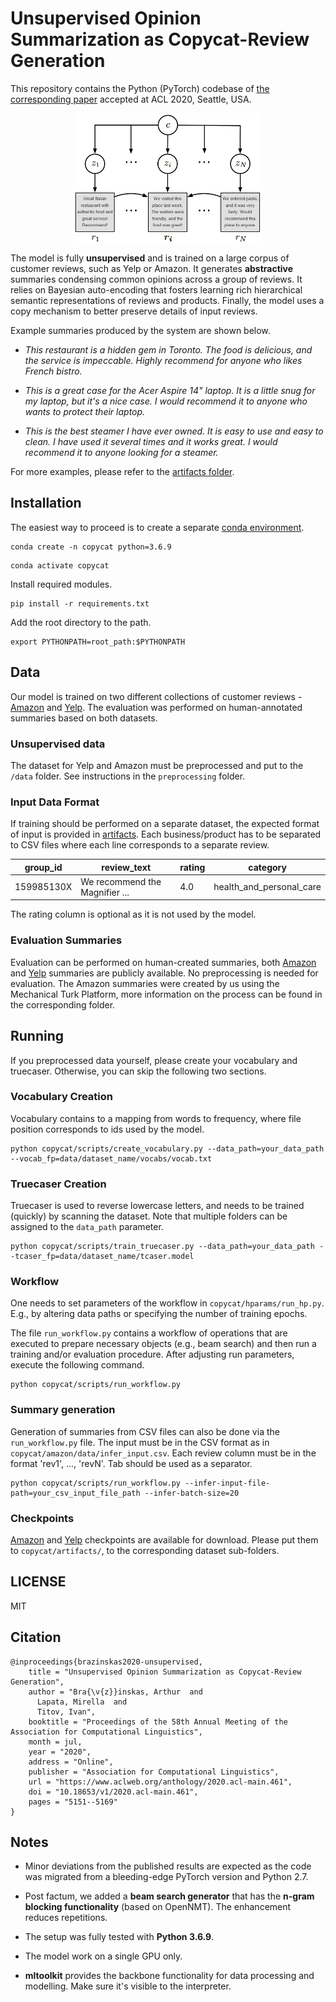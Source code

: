 # Unsupervised Opinion Summarization as Copycat-Review Generation

This repository contains the Python (PyTorch) codebase of [the corresponding paper](https://arxiv.org/abs/1911.02247
) accepted at ACL 2020, Seattle, USA.


<p align="center">
<img src="img/diagram.png" width="300">
</p>

The model is fully **unsupervised** and is trained on a large corpus of customer reviews, such as Yelp or Amazon. It generates **abstractive** summaries condensing common opinions across a group of reviews.  It relies on Bayesian auto-encoding that fosters learning rich hierarchical semantic representations of reviews and products. Finally, the model uses a copy mechanism to better preserve details of input reviews.

Example summaries produced by the system are shown below.


* *This restaurant is a hidden gem in Toronto. The food is delicious, and the service is impeccable. Highly recommend for anyone who likes French bistro.*

* *This is a great case for the Acer Aspire 14" laptop. It is a little snug for my laptop, but it's a nice case. I would recommend it to anyone who wants to protect their laptop.*

* *This is the best steamer I have ever owned. It is easy to use and easy to clean. I have used it several times and it works great. I would recommend it to anyone looking for a steamer.*


For more examples, please refer to the [artifacts folder](copycat/artifacts/).

## Installation

The easiest way to proceed is to create a separate [conda environment](https://docs.conda.io/en/latest/).

```
conda create -n copycat python=3.6.9
```

```
conda activate copycat
```

Install required modules.

```
pip install -r requirements.txt
```

Add the root directory to the path.

```
export PYTHONPATH=root_path:$PYTHONPATH
```

## Data

Our model is trained on two different collections of customer reviews - [Amazon](https://cseweb.ucsd.edu/~jmcauley/datasets.html) and [Yelp](https://www.yelp.nl/dataset/challenge). The evaluation was performed on human-annotated summaries based on both datasets.

### Unsupervised data

The dataset for Yelp and Amazon must be preprocessed and put to the `/data` folder. See instructions in the `preprocessing` folder.

### Input Data Format

If training should be performed on a separate dataset, the expected format of input is provided in [artifacts](artifacts/amazon/data/input_example). Each business/product has to be separated to CSV files where each line corresponds to a separate review.


group_id | review_text | rating | category
--- | --- | --- | ---
159985130X | We recommend the Magnifier ...  | 4.0 | health_and_personal_care

The rating column is optional as it is not used by the model.

### Evaluation Summaries

Evaluation can be performed on human-created summaries, both [Amazon](gold_summs/) and [Yelp](https://github.com/sosuperic/MeanSum) summaries are publicly available. No preprocessing is needed for evaluation.
The Amazon summaries were created by us using the Mechanical Turk Platform, more information on the process can be found in the corresponding folder.

## Running

If you preprocessed data yourself, please create your vocabulary and truecaser. Otherwise, you can skip the following two sections.

### Vocabulary Creation

Vocabulary contains to a mapping from words to frequency, where file position corresponds to ids used by the model.

```
python copycat/scripts/create_vocabulary.py --data_path=your_data_path --vocab_fp=data/dataset_name/vocabs/vocab.txt
```

### Truecaser Creation
Truecaser is used to reverse lowercase letters, and needs to be trained (quickly) by scanning the dataset. Note that multiple folders can be assigned to the `data_path` parameter.

```
python copycat/scripts/train_truecaser.py --data_path=your_data_path --tcaser_fp=data/dataset_name/tcaser.model
```

### Workflow

One needs to set parameters of the workflow in `copycat/hparams/run_hp.py`. E.g., by altering data paths or specifying the number of training epochs.

The file `run_workflow.py` contains a workflow of operations that are executed to prepare necessary objects (e.g., beam search) and then run a training and/or evaluation procedure.
After adjusting run parameters, execute the following command.

```
python copycat/scripts/run_workflow.py
```


### Summary generation

Generation of summaries from CSV files can also be done via the `run_workflow.py` file. The input must be in the CSV format as in `copycat/amazon/data/infer_input.csv`.
Each review column must be in the format 'rev1', ..., 'revN'. Tab should be used as a separator.

```
python copycat/scripts/run_workflow.py --infer-input-file-path=your_csv_input_file_path --infer-batch-size=20
```



### Checkpoints

[Amazon](https://drive.google.com/open?id=143BhjMPL5vdNdjk0-duAz4LBB7FBVhXx) and [Yelp](https://drive.google.com/open?id=1wy8lpokZqf3KygQQJTLrPVT7q6Ok3Hgr) checkpoints are available for download. Please put them to `copycat/artifacts/`, to the corresponding dataset sub-folders.

## LICENSE

MIT


## Citation

```
@inproceedings{brazinskas2020-unsupervised,
    title = "Unsupervised Opinion Summarization as Copycat-Review Generation",
    author = "Bra{\v{z}}inskas, Arthur  and
      Lapata, Mirella  and
      Titov, Ivan",
    booktitle = "Proceedings of the 58th Annual Meeting of the Association for Computational Linguistics",
    month = jul,
    year = "2020",
    address = "Online",
    publisher = "Association for Computational Linguistics",
    url = "https://www.aclweb.org/anthology/2020.acl-main.461",
    doi = "10.18653/v1/2020.acl-main.461",
    pages = "5151--5169"
}
```


## Notes

* Minor deviations from the published results are expected as the code was migrated from a bleeding-edge PyTorch version and Python 2.7.

* Post factum, we added a **beam search generator** that has the **n-gram blocking functionality** (based on OpenNMT). The enhancement reduces repetitions.

* The setup was fully tested with **Python 3.6.9**.

* The model work on a single GPU only.

* **mltoolkit** provides the backbone functionality for data processing and modelling. Make sure it's visible to the interpreter.

